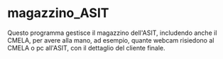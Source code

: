 # magazzino_ASIT
Questo programma gestisce il magazzino dell'ASIT, includendo anche il CMELA, per avere alla mano, ad esempio, quante webcam risiedono al CMELA o pc all'ASIT, con il dettaglio del cliente finale.
